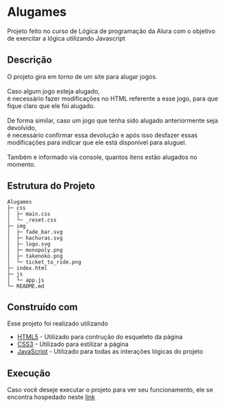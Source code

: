 
# Alugames

Projeto feito no curso de Lógica de programação da Alura com o objetivo de exercitar a lógica utilizando Javascript

## Descrição

O projeto gira em torno de um site para alugar jogos. <br><br>
Caso algum jogo esteja alugado,<br> é necessário fazer modificações no HTML referente a esse jogo, para que fique claro que ele foi alugado. <br><br>
De forma similar, caso um jogo que tenha sido alugado anteriormente seja devolvido,<br> é necessário confirmar essa devolução e após isso desfazer essas modificações para indicar que ele está disponível para aluguel. <br><br>
Também e informado via console, quantos itens estão alugados no momento.

## Estrutura do Projeto

```
Alugames
├─ css
│  ├─ main.css
│  └─ _reset.css
├─ img
│  ├─ fade_bar.svg
│  ├─ hachuras.svg
│  ├─ logo.svg
│  ├─ monopoly.png
│  ├─ takenoko.png
│  └─ ticket_to_ride.png
├─ index.html
├─ js
│  └─ app.js
└─ README.md

```
## Construído com

Esse projeto foi realizado utilizando

* [HTML5](https://developer.mozilla.org/pt-BR/docs/Web/HTML) - Utilizado para contrução do esqueleto da página
* [CSS3](https://developer.mozilla.org/pt-BR/docs/Web/CSS) - Utilizado para estilizar a página
* [JavaScript](https://developer.mozilla.org/pt-BR/docs/Web/JavaScript) - Utilizado para todas as interações lógicas do projeto

## Execução

Caso você deseje executar o projeto para ver seu funcionamento, ele se encontra hospedado neste [link](https://alugames-weld.vercel.app)
